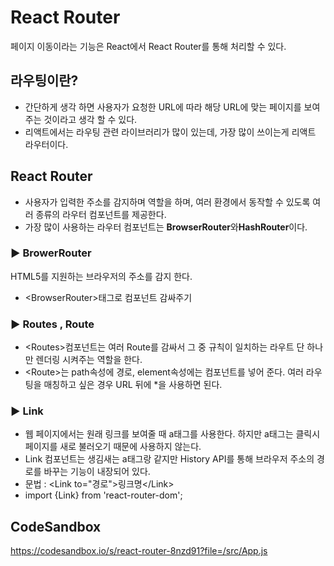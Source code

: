 # React Router

페이지 이동이라는 기능은 React에서 React Router를 통해 처리할 수 있다.

## 라우팅이란?

- 간단하게 생각 하면 사용자가 요청한 URL에 따라 해당 URL에 맞는 페이지를 보여주는 것이라고 생각 할 수 있다.
- 리액트에서는 라우팅 관련 라이브러리가 많이 있는데, 가장 많이 쓰이는게 리액트 라우터이다.

## React Router

- 사용자가 입력한 주소를 감지하며 역할을 하며, 여러 환경에서 동작할 수 있도록 여러 종류의 라우터 컴포넌트를 제공한다.
- 가장 많이 사용하는 라우터 컴포넌트는 **BrowserRouter**와**HashRouter**이다.

### ▶ BrowerRouter

HTML5를 지원하는 브라우저의 주소를 감지 한다.<br />

- \<BrowserRouter>태그로 컴포넌트 감싸주기

### ▶ Routes , Route

- \<Routes>컴포넌트는 여러 Route를 감싸서 그 중 규칙이 일치하는 라우트 단 하나만 렌더링 시켜주는 역할을 한다.
- \<Route>는 path속성에 경로, element속성에는 컴포넌트를 넣어 준다. 여러 라우팅을 매칭하고 싶은 경우 URL 뒤에 \*을 사용하면 된다.

### ▶ Link

- 웹 페이지에서는 원래 링크를 보여줄 때 a태그를 사용한다. 하지만 a태그는 클릭시 페이지를 새로 불러오기 때문에 사용하지 않는다.
- Link 컴포넌트는 생김새는 a태그랑 같지만 History API를 통해 브라우저 주소의 경로를 바꾸는 기능이 내장되어 있다.
- 문법 : \<Link to="경로">링크명\</Link>
- import {Link} from 'react-router-dom';

## CodeSandbox

https://codesandbox.io/s/react-router-8nzd91?file=/src/App.js
